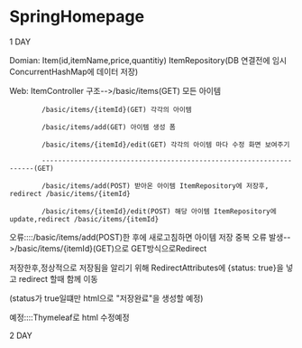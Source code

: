 # SpringHomepage
1 DAY

Domian: Item(id,itemName,price,quantitiy) ItemRepository(DB 연결전에 임시 ConcurrentHashMap에 데이터 저장)  

Web: ItemController
     구조-->/basic/items(GET) 모든 아이템 
     
            /basic/items/{itemId}(GET) 각각의 아이템 
            
            /basic/items/add(GET) 아이템 생성 폼       
            
            /basic/items/{itemId}/edit(GET) 각각의 아이템 마다 수정 화면 보여주기 
            
            --------------------------------------------------------------------(GET)
            
            /basic/items/add(POST) 받아온 아이템 ItemRepository에 저장후, redirect /basic/items/{itemId}
            
            /basic/items/{itemId}/edit(POST) 해당 아이템 ItemRepository에 update,redirect /basic/items/{itemId}

오류::::/basic/items/add(POST)한 후에 새로고침하면 아이템 저장 중복 오류 발생-->/basic/items/{itemId}(GET)으로 GET방식으로Redirect

저장한후,정상적으로 저장됨을 알리기 위해 RedirectAttributes에 {status: true}을 넣고 redirect 할때 함께 이동

(status가 true일떄만 html으로 "저장완료"을 생성할 예정)

예정::::Thymeleaf로 html 수정예정

2 DAY

